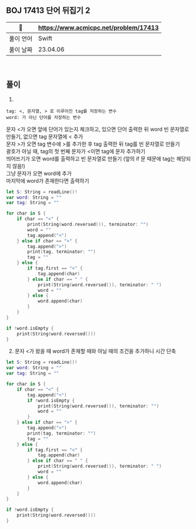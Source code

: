 ## BOJ 17413 단어 뒤집기 2

|🔗|https://www.acmicpc.net/problem/17413|
|---|---|
|풀이 언어|Swift|
|풀이 날짜|23.04.06|

</br>


##  풀이

1.
```
tag: <, 문자열, > 로 이루어진 tag를 저장하는 변수
word: 가 아닌 단어를 저장하는 변수
```

문자 <가 오면 앞에 단어가 있는지 체크하고, 있으면 단어 출력한 뒤 word 빈 문자열로 만들기, 없으면 tag 문자열에 < 추가 </br>
문자 >가 오면 tag 변수에 >를 추가한 후 tag 출력한 뒤 tag를 빈 문자열로 만들기 </br>
괄호가 아닐 때, tag의 첫 번째 문자가 <이면 tag에 문자 추가하기 </br>
띄어쓰기가 오면 word를 출력하고 빈 문자열로 만들기 (앞의 if 문 때문에 tag는 해당되지 않음!) </br>
그냥 문자가 오면 word에 추가 </br>
마지막에 word가 존재한다면 출력하기 </br>

```Swift
let S: String = readLine()!
var word: String = ""
var tag: String = ""

for char in S {
    if char == "<" {
        print(String(word.reversed()), terminator: "")
        word = ""
        tag.append("<")
    } else if char == ">" {
        tag.append(">")
        print(tag, terminator: "")
        tag = ""
    } else {
        if tag.first == "<" {
            tag.append(char)
        } else if char == " " {
            print(String(word.reversed()), terminator: " ")
            word = ""
        } else {
            word.append(char)
        }
    }
}

if !word.isEmpty {
    print(String(word.reversed()))
}
```

2. 문자 <가 왔을 때 word가 존재할 때와 아닐 때의 조건을 추가하니 시간 단축

```Swift
let S: String = readLine()!
var word: String = ""
var tag: String = ""

for char in S {
    if char == "<" {
        tag.append("<")
        if !word.isEmpty {
            print(String(word.reversed()), terminator: "")
            word = ""
        }
    } else if char == ">" {
        tag.append(">")
        print(tag, terminator: "")
        tag = ""
    } else {
        if tag.first == "<" {
            tag.append(char)
        } else if char == " " {
            print(String(word.reversed()), terminator: " ")
            word = ""
        } else {
            word.append(char)
        }
    }
}

if !word.isEmpty {
    print(String(word.reversed()))
}

```
